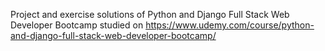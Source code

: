 Project and exercise solutions of Python and Django Full Stack Web Developer Bootcamp studied on https://www.udemy.com/course/python-and-django-full-stack-web-developer-bootcamp/
